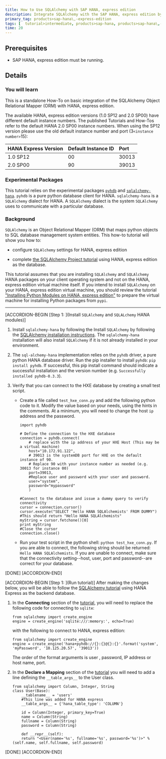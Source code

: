 ```yaml
---
title: How to Use SQLAlchemy with SAP HANA, express edition
description: Integrate SQLAlchemy with the SAP HANA, express edition by identifying SAP HANA-specific changes needed to complete the SQLAlchemy users tutorial.
primary_tag: products>sap-hana\,-express-edition
tags: [  tutorial>intermediate, products>sap-hana, products>sap-hana\,-express-edition ]
time: 20
---
```


## Prerequisites  
 - SAP HANA, express edition must be running.

## Details
### You will learn
This is a standalone How-To on basic integration of the SQLAlchemy Object Relational Mapper (ORM) with HANA, express edition. 

The available HANA, express edition versions (1.0 SP12 and 2.0 SP00) have different default instance numbers. The published Tutorials and How-Tos refer to the default HANA 2.0 SP00 instance numbers. When using the SP12 version please use the old default instance number and port (3`<instance number>`15):

HANA Express Version  | Default Instance ID | Port
:-------------------  | :------------------ | :---------------
1.0 SP12              |  00                 | 30013
2.0 SP00              |  90                 | 39013

### Experimental Packages
This tutorial relies on the experimental packages [`pyhdb`](https://github.com/SAP/PyHDB/blob/master/README.rst) and [`sqlalchemy-hana`](https://github.com/SAP/sqlalchemy-hana/blob/master/README.rst).
`pyhdb` is a pure python database client for HANA.
`sqlalchemy-hana` is a `SQLAlchemy` dialect for HANA. A `SQLAlchemy` dialect is the system `SQLAlchemy` uses to communicate with a particular database.

### Background
`SQLAlchemy` is an Object Relational Mapper (ORM) that maps python objects to SQL database management system entities. This how-to tutorial will show you how to:

- configure `SQLAlchemy` settings for HANA, express edition

- complete [the SQLAlchemy Project tutorial](http://docs.sqlalchemy.org/en/latest/orm/tutorial.html) using HANA, express edition as the database.

This tutorial assumes that you are installing `SQLAlchemy` and `SQLAlchemy` HANA packages on your client operating system and not on the HANA, express edition virtual machine itself. If you intend to install `SQLAlchemy` on your HANA, express edition virtual machine, you should review the tutorial ["Installing Python Modules on HANA, express edition"](http://developers.sap.com/topics/sap-hana-express.tutorials.html) to prepare the virtual machine for installing Python packages from `pypi`.


---

[ACCORDION-BEGIN [Step 1: ](Install `SQLAlchemy` and `SQLALchemy` HANA modules)]

1. Install `sqlalchemy-hana` by following the Install `SQLAlchemy` by following the [SQLAlchemy installation instructions]( https://docs.djangoproject.com/en/1.10/topics/install/#). The `sqlalchemy-hana` installation will also install `SQLAlchemy` if it is not already installed in your environment.

2. The `sql-alchemy-hana` implementation relies on the `pyhdb` driver, a pure python HANA database driver. Run the pip installer to install `pyhdb`: `pip install pyhdb`. If successful, this pip install command should indicate a successful installation and the version number (e.g. `Successfully installed pyhdb-0.3.3`).

3. Verify that you can connect to the HXE database by creating a small test script.

    - Create a file called `test_hxe_conn.py` and add the following python code to it. Modify the value based on your needs, using the hints in the comments. At a minimum, you will need to change the host `ip` address and the password.

        ```
        import pyhdb

        # Define the connection to the HXE database
        connection = pyhdb.connect(
            # replace with the ip address of your HXE Host (This may be a virtual machine)
            host="10.172.91.122",
            # 39013 is the systemDB port for HXE on the default instance of 90.
            # Replace 90 with your instance number as needed (e.g. 30013 for instance 00)
            port=39013,
            #Replace user and password with your user and password.
            user="system",
            password="mypassword"
            )

        #Connect to the database and issue a dummy query to verify connectivity
        cursor = connection.cursor()
        cursor.execute("SELECT 'Hello HANA SQLAlchemists' FROM DUMMY")
        #This should return "Hello HANA SQLAlchemists"
        myString = cursor.fetchone()[0]
        print myString
        #Close the cursor
        connection.close()
        ```

    - Run your test script in the python shell: `python test_hxe_conn.py`. If you are able to connect, the following string should be returned: `Hello HANA SQLAlchemists`. If you are unable to connect, make sure that the connectivity setting--host, user, port and password--are correct for your database.



[DONE]
[ACCORDION-END]



[ACCORDION-BEGIN [Step 1: ](Run tutorial)]
After making the changes below, you will be able to follow the [SQLAlchemy tutorial](http://docs.sqlalchemy.org/en/latest/orm/tutorial.html) using HANA Express as the backend database.

1. In the **Connecting** section of the [tutorial](http://docs.sqlalchemy.org/en/latest/orm/tutorial.html), you will need to replace the following code for connecting to `sqlite`:

    ```
    from sqlalchemy import create_engine
    engine = create_engine('sqlite:///:memory:', echo=True)
    ```

    with the following to connect to HANA, express edition:

    ```
    from sqlalchemy import create_engine
    engine = create_engine('hana+pyhdb://{}:{}@{}:{}'.format('system', 'myPassword', '10.125.20.57', '39013'))
    ```

    The order of the format arguments is user , password, IP address or host name, port.


2. In the **Declare a Mapping** section of the [tutorial](http://docs.sqlalchemy.org/en/latest/orm/tutorial.html) you will need to add a line defining the `__table_args__` to the User class.

    ```
    from sqlalchemy import Column, Integer, String
    class User(Base):
        __tablename__ = 'users'
        #This line was added for HANA express
        __table_args__ = {'hana_table_type': 'COLUMN'}        

        id = Column(Integer, primary_key=True)
        name = Column(String)
        fullname = Column(String)
        password = Column(String)

        def __repr__(self):
        return "<User(name='%s', fullname='%s', password='%s')>" % (self.name, self.fullname, self.password)

    ```

[DONE]
[ACCORDION-END]
